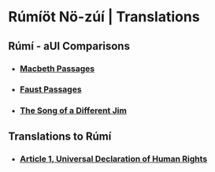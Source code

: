 # Rúmíöt Nö-zúí | Translations

## Rúmí - aUI Comparisons

* ### [Macbeth Passages](rUmI_aUI_comparisons/macbeth_passage.md)
* ### [Faust Passages](rUmI_aUI_comparisons/faust_parts.md)
* ### [The Song of a Different Jim](rUmI_aUI_comparisons/another_jim.md)

## Translations to Rúmí

* ### [Article 1, Universal Declaration of Human Rights](UDHR.md)
